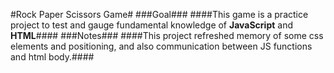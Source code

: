 #Rock Paper Scissors Game#
###Goal###
####This game is a practice project to test and gauge fundamental knowledge of **JavaScript** and **HTML**####
###Notes###
####This project refreshed memory of some css elements and positioning, and also communication between JS functions and html body.####

